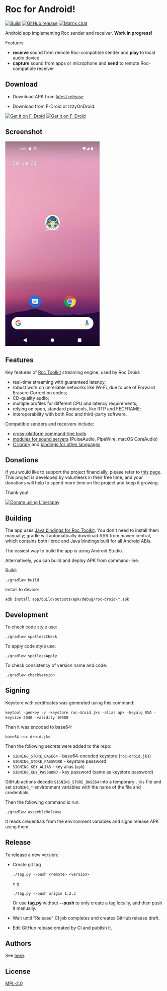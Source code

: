 # Roc for Android!

[![Build](https://github.com/roc-streaming/roc-droid/actions/workflows/build.yaml/badge.svg)](https://github.com/roc-streaming/roc-droid/actions/workflows/build.yaml) [![GitHub release](https://img.shields.io/github/release/roc-streaming/roc-droid.svg)](https://github.com/roc-streaming/roc-droid/releases) [![Matrix chat](https://matrix.to/img/matrix-badge.svg)](https://app.element.io/#/room/#roc-streaming:matrix.org)

Android app implementing Roc sender and receiver. **Work in progress!**

Features:

* **receive** sound from remote Roc-compatible sender and **play** to local audio device
* **capture** sound from apps or microphone and **send** to remote Roc-compatible receiver

Download
--------

* Download APK from [latest release](https://github.com/roc-streaming/roc-droid/releases/latest)

* Download from F-Droid or IzzyOnDroid:

[<img src="https://fdroid.gitlab.io/artwork/badge/get-it-on.png"
     alt="Get it on F-Droid"
     height="80">](https://f-droid.org/packages/org.rocstreaming.rocdroid/)
[<img src="https://gitlab.com/IzzyOnDroid/repo/-/raw/master/assets/IzzyOnDroid.png"
     alt="Get it on F-Droid"
     height="80">](https://apt.izzysoft.de/fdroid/index/apk/org.rocstreaming.rocdroid)

Screenshot
----------

<img src="https://raw.githubusercontent.com/roc-streaming/roc-droid/master/screenshot.webp" data-canonical-src="https://raw.githubusercontent.com/roc-streaming/roc-droid/master/screenshot.webp" width="300"/>

Features
--------

Key features of [Roc Toolkit](https://github.com/roc-streaming/roc-toolkit) streaming engine, used by Roc Droid:

* real-time streaming with guaranteed latency;
* robust work on unreliable networks like Wi-Fi, due to use of Forward Erasure Correction codes;
* CD-quality audio;
* multiple profiles for different CPU and latency requirements;
* relying on open, standard protocols, like RTP and FECFRAME;
* interoperability with both Roc and third-party software.

Compatible senders and receivers include:

* [cross-platform command-line tools](https://roc-streaming.org/toolkit/docs/tools/command_line_tools.html)
* [modules for sound servers](https://roc-streaming.org/toolkit/docs/tools/sound_server_modules.html) (PulseAudio, PipeWire, macOS CoreAudio)
* [C library](https://roc-streaming.org/toolkit/docs/api.html) and [bindings for other languages](https://roc-streaming.org/toolkit/docs/api/bindings.html)

## Donations

If you would like to support the project financially, please refer to [this page](https://roc-streaming.org/toolkit/docs/about_project/sponsors.html). This project is developed by volunteers in their free time, and your donations will help to spend more time on the project and keep it growing.

Thank you!

<a href="https://liberapay.com/roc-streaming"><img alt="Donate using Liberapay" src="https://liberapay.com/assets/widgets/donate.svg"></a>

Building
--------

The app uses [Java bindings for Roc Toolkit](https://github.com/roc-streaming/roc-java). You don't need to install them manually; gradle will automatically download AAR from maven central, which contains both libroc and Java bindings built for all Android ABIs.

The easiest way to build the app is using Android Studio.

Alternatively, you can build and deploy APK from command-line.

Build:

```
./gradlew build
```

Install to device:

```
adb install app/build/outputs/apk/debug/roc-droid-*.apk
```

Development
-----------

To check code style use:

```
./gradlew spotlessCheck
```

To apply code style use:

```
./gradlew spotlessApply
```

To check consistency of version name and code:

```
./gradlew checkVersion
```

Signing
-------

Keystore with certificates was generated using this command:

```
keytool -genkey -v -keystore roc-droid.jks -alias apk -keyalg RSA -keysize 2048 -validity 10000
```

Then it was encoded to base64:

```
base64 roc-droid.jks
```

Then the following secrets were added to the repo:

* `SIGNING_STORE_BASE64` - base64-encoded keystore (`roc-droid.jks`)
* `SIGNING_STORE_PASSWORD` - keystore password
* `SIGNING_KEY_ALIAS` - key alias (`apk`)
* `SIGNING_KEY_PASSWORD` - key password (same as keystore password)

GitHub actions decode `SIGNING_STORE_BASE64` into a temporary `.jks` file and set `SIGNING_*` environment variables with the name of the file and credentials.

Then the following command is run:

```
./gradlew assembleRelease
```

It reads credentials from the environment variables and signs release APK using them.

Release
-------

To release a new version:

* Create git tag

   ```
   ./tag.py --push <remote> <version>
   ```

  e.g.

   ```
   ./tag.py --push origin 1.2.3
   ```

  Or use **tag.py** without **--push** to only create a tag locally, and then push it manually.

* Wait until "Release" CI job completes and creates GitHub release draft.

* Edit GitHub release created by CI and publish it.

Authors
-------

See [here](https://github.com/roc-streaming/roc-droid/graphs/contributors).

License
-------

[MPL-2.0](LICENSE)
